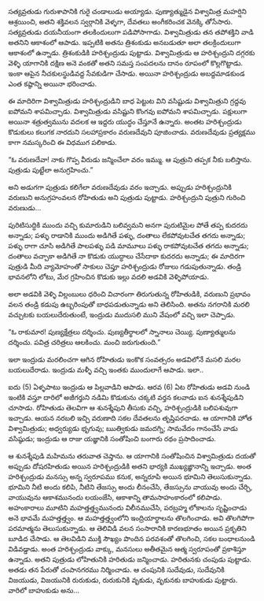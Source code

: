 ﻿సత్యవ్రతుడు గురుశాపానికి గురై చండాలుడు అయ్యాడు. పుణ్యాత్ముడైన విశ్వామిత్ర మహర్షిని ఆశ్రయించి, అతని శక్తివలన స్వర్గానికి వెళ్ళగా, దేవతలు అంగీకరించక వెనక్కి తోసేసారు. సత్యవ్రతుడు దయనీయంగా తలకిందులుగా పడిపోసాగాడు. విశ్వామిత్రుడు తన తపోశక్తిని వాడి అతనిని ఆకాశంలో ఆపాడు. ఇప్పటికి అతను త్రిశంకుడు అనబడుతూ అలా తలక్రిందులుగా ఆకాశంలో ఉన్నాడు. త్రిశంకుడికి హరిశ్చంద్రుడు పుట్టాడు. విశ్వామిత్రుడు ఆ హరిశ్చంద్రుని దగ్గరకు వెళ్ళి యాగానికి దక్షిణ అనె వంకతో అతని సమస్త సంపదలను దానం రూపంలో కొల్లగొట్టాడు. ఇంకా ఆపైన నీచకులస్థుడివద్ద సేవకుడిగా చేసాడు. అయినా హరిశ్చంద్రుడు అబద్దమాడకుండ ఎంత కష్ఠాన్ని అయినా భరించాడు. 

ఈ మాదిరిగా విశ్వామిత్రుడు హరిశ్చంద్రుడిని బాధ పెట్టుట విని వసిష్టుడు విశ్వామిత్రుని గ్రద్దవు ఐపోమని శాపమిచ్చాడు. విశ్వామిత్రుడు వసిష్టుని కొంగవు ఐపోమని శాపమిచ్చాడు. పక్షులుగా అయినా శత్రుత్వమును వదలక ఆ ఇద్దరు యుద్ధం చేస్తూనే ఉన్నారు. అంతట హరిశ్చంద్రుడు కొడుకులు కలుగక నారదుని సలహాప్రకారం వరుణదేవుని పూజించాడు. వరుణదేవుడు ప్రత్యక్షము కాగా నమస్కరించి ఈ విధముగ పలికాడు. 

“ఓ వరుణదేవా! నాకు గొప్ప వీరుడు జన్మించేలా వరం ఇమ్ము. ఆ పుత్రుని తప్పక నీకు బలిస్తాను. పుత్రుడు పుట్టేలా అనుగ్రహించు.” 

అని అడుగగా పుత్రుడు కలిగేలా వరుణదేవుడు వరం ఇచ్చాడు. అప్పుడు హరిశ్చంద్రునికి వరుణుని అనుగ్రహంవలన రోహితుడు అని పుత్రుడు పుట్టాడు. హరిశ్చంద్రుని పుత్రుని గురించి వరుణుడు... 

పురిటిసుద్ధికి ముందు వచ్చి కుమారుడిని బలివ్వమని అనగా పురుటిమైల పోతే తప్ప కుదరదు అన్నాడు; పళ్ళు రాడానికి ముందు అడిగితే పళ్ళు, దంతాలు లేకపోవుటచేత తగదు అన్నాడు; పళ్ళు రాగా చూసి అడిగితే పాలపళ్ళు పడి మామూలు పళ్ళు రాకపోవుటచేత తగదు అన్నాడు; దంతాలు వచ్చాకా అడిగితే నా కొడుకు యుద్ధాలు చేసేదాకా కుదరదు అన్నాడు; ఈ మాదిరగా పుత్రుడి మీది వ్యామోహంతో సాకులు చెప్తూ హరిశ్చంద్రుడు రోజులు గడుపుతున్నాడు. తండ్రి భావనలోని లోటు, మేర గ్రహించిన కొడుకు ఇల్లు వదలి అడవికి వెళ్ళిపోయాడు. 

అలా అడవికి వెళ్ళి విల్లంబులు ధరించి విచారంగా తిరుగుతున్న రోహితుడికి, వరుణుని ప్రభావం వలన తండ్రి కడుపు ఉబ్బరింపుతో బాధపడుతున్నాడు అని తెలిసింది. అతను నగరానికి మరలి వచ్చుటకు బయలుదేరుతుంటే, ఇంద్రుడు ముదుసలి ముని వేషంలో వచ్చి ఇలా చెప్పాడు. 

“ఓ రాకుమార! పుణ్యక్షేత్రలు దర్శించు. పుణ్యతీర్థాలలో స్నానాలు చెయ్యి. పుణ్యాత్ములను దర్శించు. పవిత్ర చరిత్రలు ఆలకించు. మంచి జరుగుతుంది.” 

ఇలా ఇంద్రుడు మరలించగా ఆగిన రోహితుడు ఇంకొక సంవత్సరం అడవిలోనే మసలి మరల బయలుదేరాడు. ఇంద్రుడు మళ్ళీ వచ్చి ఇంతకు ముందులాగే ఆపాడు. ఇలా.. 

ఐదు (5) ఏళ్ళపాటు ఇంద్రుడు ఆ పిల్లవాడిని ఆపాడు. ఆరవ (6) ఏట రోహితుడు అడవి నుండి ఇంటికి వస్తూ దారిలో అజీగర్తుని నడిమి కొడుకును చక్కటి వర్తన కలవాడు ఐన శునశ్శేపుడిని చూసాడు. రోహితుడు తెలవిగా ఆ శునశ్శేపుని తీసుకు వచ్చి, హరిశ్చంద్రుడికి బలిపశువుగా ఇచ్చాడు. ఆయన నరబలి ఇచ్చి వరుణాది సకల దేవతలను తృప్తిపరచాడు. ఆ యాగానికి హోత విశ్వామిత్రుడు; అధ్వర్యుడు భృగువు; ఋత్వికుడు జమదగ్ని; సామవేదం గానంచేసే వాడు వసిష్ఠుడు; ఇంద్రుడు ఆ రాజు యజ్ఞానికి సంతోషించి బంగారు రథం ప్రసాదించాడు. 

ఆ శునశ్శేపుడి మహిమను తరువాత చెప్తాను. ఆ యాగానికి సంతోషించిన విశ్వామిత్రుడు దయతో అప్పుడు దోషరహితుడు అయిన హరిశ్చంద్రుడికి అతని భార్యకి ముఖ్యఙ్ఞానాన్ని ఇచ్చాడు. అంత హరిశ్చంద్రుడు మనస్సు అన్న స్వరూపము కనుక, అన్నరూపి అయిన భూమిని తెలుసుకున్నాడు. భూమిని నీటి అందు కలిపి, నీటిని తేజస్సు అందు లీనంచేసి, తేజస్సును వాయువు అందు చేర్చి, వాయువును ఆకాశమునందు లయంజేసి, ఆకాశాన్ని తామసాహంకారంలో కలిపాడు. అహంకారాలు మూటిని మహత్తత్త్వమునందు విలీనముచేసి, పరబ్రహ్మ లోకాలను సృష్టించాడు అనె భావమే మహత్తత్త్వం. ఆ మహత్తత్త్వంలోని ఇంద్రియార్థాలను తొలగించాడు. అవి తొలగిపోగా పరమాత్మను తెలుసుకున్నాడు. ఆ తెలివిడి వలన సంసారానికి కారణభూతం అయిన ప్రకృతిని బూడిద చేసాడు. ఆ తెలవిడిని ముక్తి సౌఖ్యం పొందిన పరవశంతో తొలగించి, సకల బంధాలనుండి విడివడ్డాడు. అంత హరిశ్చంద్రుడు వాక్కు, మనసులు అతీతమైన ఆత్మ స్వరూపంతో ప్రకాశిస్తూ ఉన్నాడు. అతని పుత్రుడు లోహితునికి హరితుడు జన్మించాడు. హరితునకు చంపుడు పుట్టాడు. అతడు తన పేరుతో చంపానగరము నిర్మించాడు. ఆ చంపునికి సుదేవుడు, సుదేవునికి విజయుడు, విజయునికి రురుకుడు, రురుకునికి వృకుడు, వృకునకు బాహుకుడు పుట్టారు. వారిలో బాహుకుడు అను... 

